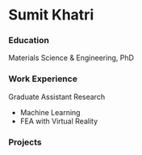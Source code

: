 # Sumit Khatri

### Education
Materials Science & Engineering, PhD

### Work Experience
Graduate Assistant Research
- Machine Learning
- FEA with Virtual Reality 

### Projects



